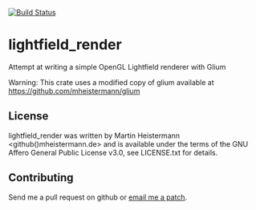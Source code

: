 [![Build Status](https://travis-ci.org/mheistermann/lightfield_render.svg?branch=master)](https://travis-ci.org/mheistermann/lightfield_render)

# lightfield_render

Attempt at writing a simple OpenGL Lightfield renderer with Glium

Warning: This crate uses a modified copy of glium available at
https://github.com/mheistermann/glium

## License

lightfield_render was written by Martin Heistermann <github()mheistermann.de>
and is available under the terms of the GNU Affero General Public License v3.0,
see LICENSE.txt for details.

## Contributing

Send me a pull request on github or [email me a patch](mailto:github[]mheistermann.de).

